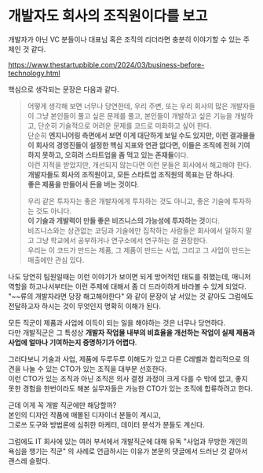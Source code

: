 # 개발자도 회사의 조직원이다를 보고 

개발자가 아닌 VC 분들이나 대표님 혹은 조직의 리더라면 충분히 이야기할 수 있는 주제인 것 같다.

https://www.thestartupbible.com/2024/03/business-before-technology.html

핵심으로 생각되는 문장은 다음과 같다.

> 어떻게 생각해 보면 너무나 당연한데, 우리 주변, 또는 우리 회사의 많은 개발자들이 그냥 본인들이 풀고 싶은 문제를 풀고, 본인들이 개발하고 싶은 기능을 개발하고, 단순히 기술적으로 어려운 문제를 코드로 미화하고 싶어 한다.  
> 단순히 **엔지니어링 측면에서 보면 이게 대단하게 보일 수도 있지만, 이런 결과물들이 회사의 경영진들이 설정한 핵심 지표와 연관 없다면, 이들은 조직에 전혀 기여하지 못하고, 오히려 스타트업을 좀 먹고 있는 존재들**이다.  
> 이런 지적을 받았지만, 개선되지 않는다면 이런 분들은 회사에서 해고해야 한다.  
> **개발자들도 회사의 조직원이고, 모든 스타트업 조직원의 목표는 단 하나다**.  
> **좋은 제품을 만들어서 돈을 버는 것이다**.  
> 
> 우리 같은 투자자는 좋은 개발자에게 투자하는 것도 아니고, 좋은 기술에 투자하는 것도 아니다.  
> **이 기술과 개발력이 만들 좋은 비즈니스의 가능성에 투자하는 것**이다.  
> 비즈니스와는 상관없는 코딩과 기술에만 집착하는 사람들은 회사에서 일하지 말고 그냥 학교에서 공부하거나 연구소에서 연구하는 걸 권장한다.  
> 우리는 이 코드가 만드는 제품, 그 제품이 만드는 사업, 그리고 그 사업이 만드는 매출에만 관심 있다.

나도 당연히 팀원일때는 이런 이야기가 보이면 되게 방어적인 태도를 취했는데, 
매니저 역할을 하고나서부터는 이런 주제에 대해서 좀 더 드라이하게 바라볼 수 있게 되었다.  
"~~류의 개발자라면 당장 해고해야한다" 와 같이 문장이 날 서있는 것 같아도 그럼에도 전달하고자 하시는 것이 무엇인지 명확히 이해가 된다.  
  
모든 직군이 제품과 사업에 이득이 되는 일을 해야하는 것은 너무나 당연하다.  
다만 개발직군은 그 특성상 **개발자 작업물 내부의 비효율을 개선하는 작업이 실제 제품과 사업에 얼마나 기여하는지 증명하기가 어렵다**.  
  
그러다보니 기술과 사업, 제품에 두루두루 이해도가 있고 다른 C레벨과 합리적으로 의견을 나눌 수 있는 CTO가 있는 조직을 대부분 선호한다.  
이런 CTO가 있는 조직과 아닌 조직은 의사 결정 과정이 크게 다를 수 밖에 없고, 좋지 못한 경험을 한번이라도 해본 실무자들은 가능한 CTO가 있는 조직에 합류하려고 한다.  

근데 이게 꼭 개발 직군에만 해당할까?  
본인의 디자인 작품에 매몰된 디자이너 분들이 계시고,  
그로쓰 도구와 방법론에 심취한 마케터, 데이터 분석가 분들도 계신다.  
  
그럼에도 IT 회사에 있는 여러 부서에서 개발직군에 대해 유독 "사업과 무방한 개인의 욕심을 챙기는 직군" 의 사례로 언급하시는 이유가 본문의 댓글에서 드러난 것 같아서 괜스레 슬펐다.  
